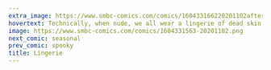 ```yaml
---
extra_image: https://www.smbc-comics.com/comics/160433166220201102after.png
hovertext: Technically, when nude, we all wear a lingerie of dead skin.
image: https://www.smbc-comics.com/comics/1604331563-20201102.png
next_comic: seasonal
prev_comic: spooky
title: Lingerie
---
```


